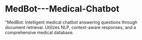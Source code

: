 # MedBot---Medical-Chatbot
"MedBot: Intelligent medical chatbot answering questions through document retrieval. Utilizes NLP, context-aware responses, and a comprehensive medical database. 
